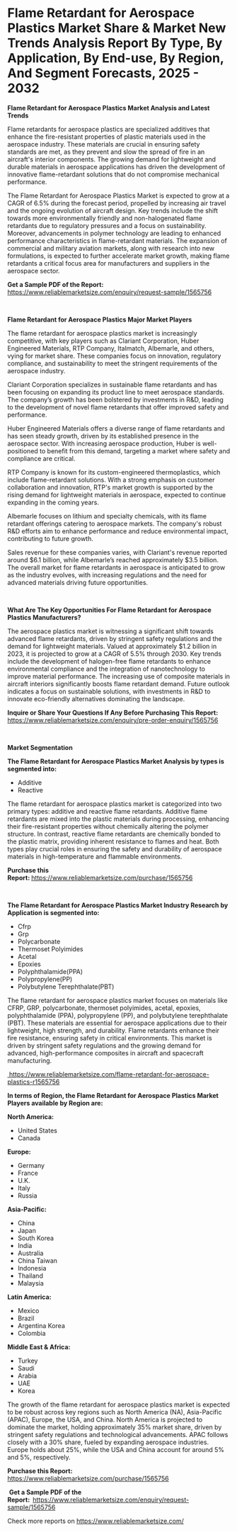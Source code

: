 <p><h1>Flame Retardant for Aerospace Plastics Market Share & Market New Trends Analysis Report By Type, By Application, By End-use, By Region, And Segment Forecasts, 2025 - 2032</h1></p><p><strong>Flame Retardant for Aerospace Plastics Market Analysis and Latest Trends</strong></p>
<p><p>Flame retardants for aerospace plastics are specialized additives that enhance the fire-resistant properties of plastic materials used in the aerospace industry. These materials are crucial in ensuring safety standards are met, as they prevent and slow the spread of fire in an aircraft's interior components. The growing demand for lightweight and durable materials in aerospace applications has driven the development of innovative flame-retardant solutions that do not compromise mechanical performance.</p><p>The Flame Retardant for Aerospace Plastics Market is expected to grow at a CAGR of 6.5% during the forecast period, propelled by increasing air travel and the ongoing evolution of aircraft design. Key trends include the shift towards more environmentally friendly and non-halogenated flame retardants due to regulatory pressures and a focus on sustainability. Moreover, advancements in polymer technology are leading to enhanced performance characteristics in flame-retardant materials. The expansion of commercial and military aviation markets, along with research into new formulations, is expected to further accelerate market growth, making flame retardants a critical focus area for manufacturers and suppliers in the aerospace sector.</p></p>
<p><strong>Get a Sample PDF of the Report:&nbsp;</strong> <a href="https://www.reliablemarketsize.com/enquiry/request-sample/1565756?utm_campaign=2038&utm_medium=2&utm_source=Github&utm_content=ia&utm_term=01022025&utm_id=flame-retardant-for-aerospace-plastics">https://www.reliablemarketsize.com/enquiry/request-sample/1565756</a></p>
<p>&nbsp;</p>
<p><strong>Flame Retardant for Aerospace Plastics Major Market Players</strong></p>
<p><p>The flame retardant for aerospace plastics market is increasingly competitive, with key players such as Clariant Corporation, Huber Engineered Materials, RTP Company, Italmatch, Albemarle, and others, vying for market share. These companies focus on innovation, regulatory compliance, and sustainability to meet the stringent requirements of the aerospace industry.</p><p>Clariant Corporation specializes in sustainable flame retardants and has been focusing on expanding its product line to meet aerospace standards. The company’s growth has been bolstered by investments in R&D, leading to the development of novel flame retardants that offer improved safety and performance.</p><p>Huber Engineered Materials offers a diverse range of flame retardants and has seen steady growth, driven by its established presence in the aerospace sector. With increasing aerospace production, Huber is well-positioned to benefit from this demand, targeting a market where safety and compliance are critical.</p><p>RTP Company is known for its custom-engineered thermoplastics, which include flame-retardant solutions. With a strong emphasis on customer collaboration and innovation, RTP's market growth is supported by the rising demand for lightweight materials in aerospace, expected to continue expanding in the coming years.</p><p>Albemarle focuses on lithium and specialty chemicals, with its flame retardant offerings catering to aerospace markets. The company's robust R&D efforts aim to enhance performance and reduce environmental impact, contributing to future growth.</p><p>Sales revenue for these companies varies, with Clariant's revenue reported around $6.1 billion, while Albemarle’s reached approximately $3.5 billion. The overall market for flame retardants in aerospace is anticipated to grow as the industry evolves, with increasing regulations and the need for advanced materials driving future opportunities.</p></p>
<p>&nbsp;</p>
<p><strong>What Are The Key Opportunities For Flame Retardant for Aerospace Plastics Manufacturers?</strong></p>
<p><p>The aerospace plastics market is witnessing a significant shift towards advanced flame retardants, driven by stringent safety regulations and the demand for lightweight materials. Valued at approximately $1.2 billion in 2023, it is projected to grow at a CAGR of 5.5% through 2030. Key trends include the development of halogen-free flame retardants to enhance environmental compliance and the integration of nanotechnology to improve material performance. The increasing use of composite materials in aircraft interiors significantly boosts flame retardant demand. Future outlook indicates a focus on sustainable solutions, with investments in R&D to innovate eco-friendly alternatives dominating the landscape.</p></p>
<p><strong>Inquire or Share Your Questions If Any Before Purchasing This Report:</strong> <a href="https://www.reliablemarketsize.com/enquiry/pre-order-enquiry/1565756?utm_campaign=2038&utm_medium=2&utm_source=Github&utm_content=ia&utm_term=01022025&utm_id=flame-retardant-for-aerospace-plastics">https://www.reliablemarketsize.com/enquiry/pre-order-enquiry/1565756</a></p>
<p>&nbsp;</p>
<p><strong>Market Segmentation</strong></p>
<p><strong>The Flame Retardant for Aerospace Plastics Market Analysis by types is segmented into:</strong></p>
<p><ul><li>Additive</li><li>Reactive</li></ul></p>
<p><p>The flame retardant for aerospace plastics market is categorized into two primary types: additive and reactive flame retardants. Additive flame retardants are mixed into the plastic materials during processing, enhancing their fire-resistant properties without chemically altering the polymer structure. In contrast, reactive flame retardants are chemically bonded to the plastic matrix, providing inherent resistance to flames and heat. Both types play crucial roles in ensuring the safety and durability of aerospace materials in high-temperature and flammable environments.</p></p>
<p><strong>Purchase this Report:&nbsp;</strong><a href="https://www.reliablemarketsize.com/purchase/1565756?utm_campaign=2038&utm_medium=2&utm_source=Github&utm_content=ia&utm_term=01022025&utm_id=flame-retardant-for-aerospace-plastics">https://www.reliablemarketsize.com/purchase/1565756</a></p>
<p>&nbsp;</p>
<p><strong>The Flame Retardant for Aerospace Plastics Market Industry Research by Application is segmented into:</strong></p>
<p><ul><li>Cfrp</li><li>Grp</li><li>Polycarbonate</li><li>Thermoset Polyimides</li><li>Acetal</li><li>Epoxies</li><li>Polyphthalamide(PPA)</li><li>Polypropylene(PP)</li><li>Polybutylene Terephthalate(PBT)</li></ul></p>
<p><p>The flame retardant for aerospace plastics market focuses on materials like CFRP, GRP, polycarbonate, thermoset polyimides, acetal, epoxies, polyphthalamide (PPA), polypropylene (PP), and polybutylene terephthalate (PBT). These materials are essential for aerospace applications due to their lightweight, high strength, and durability. Flame retardants enhance their fire resistance, ensuring safety in critical environments. This market is driven by stringent safety regulations and the growing demand for advanced, high-performance composites in aircraft and spacecraft manufacturing.</p></p>
<p><a href="https://www.reliablemarketsize.com/flame-retardant-for-aerospace-plastics-r1565756?utm_campaign=2038&utm_medium=2&utm_source=Github&utm_content=ia&utm_term=01022025&utm_id=flame-retardant-for-aerospace-plastics">&nbsp;https://www.reliablemarketsize.com/flame-retardant-for-aerospace-plastics-r1565756</a></p>
<p><strong>In terms of Region, the Flame Retardant for Aerospace Plastics Market Players available by Region are:</strong></p>
<p>
    <p> <strong> North America: </strong>
        <ul>
            <li>United States</li>
            <li>Canada</li>
        </ul>
        </p> 
    <p> <strong> Europe: </strong>
        <ul>
            <li>Germany</li>
            <li>France</li>
            <li>U.K.</li>
            <li>Italy</li>
            <li>Russia</li>
        </ul>
        </p> 
    <p> <strong> Asia-Pacific: </strong>
        <ul>
            <li>China</li>
            <li>Japan</li>
            <li>South Korea</li>
            <li>India</li>
            <li>Australia</li>
            <li>China Taiwan</li>
            <li>Indonesia</li>
            <li>Thailand</li>
            <li>Malaysia</li>
        </ul>
        </p> 
    <p> <strong> Latin America: </strong>
        <ul>
            <li>Mexico</li>
            <li>Brazil</li>
            <li>Argentina Korea</li>
            <li>Colombia</li>
        </ul>
        </p> 
    <p> <strong> Middle East & Africa: </strong>
        <ul>
            <li>Turkey</li>
            <li>Saudi</li>
            <li>Arabia</li>
            <li>UAE</li>
            <li>Korea</li>
        </ul>
    </p>
    </p>
<p><p>The growth of the flame retardant for aerospace plastics market is expected to be robust across key regions such as North America (NA), Asia-Pacific (APAC), Europe, the USA, and China. North America is projected to dominate the market, holding approximately 35% market share, driven by stringent safety regulations and technological advancements. APAC follows closely with a 30% share, fueled by expanding aerospace industries. Europe holds about 25%, while the USA and China account for around 5% and 5%, respectively.</p></p>
<p><strong>Purchase this Report: </strong><a href="https://www.reliablemarketsize.com/purchase/1565756?utm_campaign=2038&utm_medium=2&utm_source=Github&utm_content=ia&utm_term=01022025&utm_id=flame-retardant-for-aerospace-plastics">https://www.reliablemarketsize.com/purchase/1565756</a></p>
<p>&nbsp;<strong>Get a Sample PDF of the Report:&nbsp;&nbsp;</strong><a href="https://www.reliablemarketsize.com/enquiry/request-sample/1565756?utm_campaign=2038&utm_medium=2&utm_source=Github&utm_content=ia&utm_term=01022025&utm_id=flame-retardant-for-aerospace-plastics">https://www.reliablemarketsize.com/enquiry/request-sample/1565756</a></p>
<p><strong></strong></p>
<p>Check more reports on <a href="https://www.reliablemarketsize.com/?utm_campaign=2038&utm_medium=2&utm_source=Github&utm_content=ia&utm_term=01022025&utm_id=flame-retardant-for-aerospace-plastics">https://www.reliablemarketsize.com/</a></p>